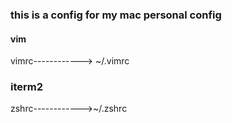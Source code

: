 ### this is a config for my mac personal config

#### vim 
vimrc------------> ~/.vimrc


### iterm2
zshrc------------>~/.zshrc
